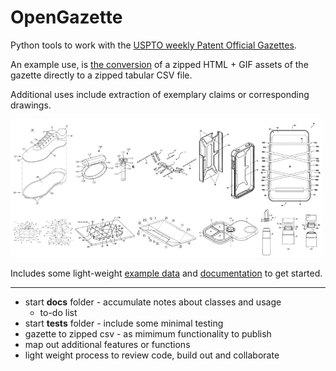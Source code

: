 # OpenGazette

Python tools to work with the [USPTO weekly Patent Official Gazettes](https://developer.uspto.gov/product/patent-official-gazettes-listing).

An example use, is [the conversion](opengazette/gazette_to_csv.py) of a zipped HTML + GIF assets of the gazette directly to a zipped tabular CSV file.

Additional uses include extraction of exemplary claims or corresponding drawings.

<img src="docs/images/2408-open_gazette-get_gifs-01.jpg" width=500px>

Includes some light-weight [example data](data/) and [documentation](docs/) to get started.

---

* start **docs** folder - accumulate notes about classes and usage
  * to-do list 
* start **tests** folder - include some minimal testing
* gazette to zipped csv - as mimimum functionality to publish
* map out additional features or functions
* light weight process to review code, build out and collaborate



